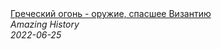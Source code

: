 <!--2024-01-04 01:37:28-->
<div class="yb">
  <a class="nodecor" href="/index.html?istoriya/grecheskij_ogon_-_orujie_spasshee_vizantiju">
    <img class="preview" data-videoid="2DGgITBj_ms" src="https://i.ytimg.com/vi/2DGgITBj_ms/hqdefault.jpg" align="middle" alt="">
  </a>
  <div class="inlbl text">
    <a class="nodecor" href="/index.html?istoriya/grecheskij_ogon_-_orujie_spasshee_vizantiju">Греческий огонь - оружие, спасшее Византию</a><br>
    <i class="smaller2">Amazing History</i><br>
    <i class="smaller3">2022-06-25</i>
  </div>
</div>

